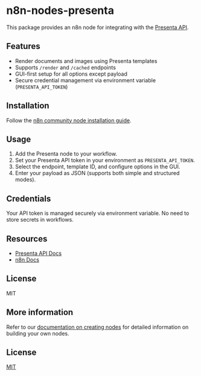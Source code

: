 
# n8n-nodes-presenta

This package provides an n8n node for integrating with the [Presenta API](https://docs.presenta.cc/api.html).

## Features
- Render documents and images using Presenta templates
- Supports `/render` and `/cached` endpoints
- GUI-first setup for all options except payload
- Secure credential management via environment variable (`PRESENTA_API_TOKEN`)

## Installation
Follow the [n8n community node installation guide](https://docs.n8n.io/integrations/community-nodes/installation/).

## Usage
1. Add the Presenta node to your workflow.
2. Set your Presenta API token in your environment as `PRESENTA_API_TOKEN`.
3. Select the endpoint, template ID, and configure options in the GUI.
4. Enter your payload as JSON (supports both simple and structured modes).

## Credentials
Your API token is managed securely via environment variable. No need to store secrets in workflows.

## Resources
- [Presenta API Docs](https://docs.presenta.cc/api.html)
- [n8n Docs](https://docs.n8n.io/)

## License
MIT

## More information

Refer to our [documentation on creating nodes](https://docs.n8n.io/integrations/creating-nodes/) for detailed information on building your own nodes.

## License

[MIT](https://github.com/n8n-io/n8n-nodes-starter/blob/master/LICENSE.md)
